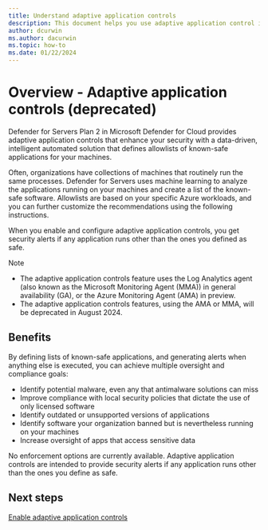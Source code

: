 ```yaml
---
title: Understand adaptive application controls
description: This document helps you use adaptive application control in Microsoft Defender for Cloud to create an allowlist of applications running for Azure machines.
author: dcurwin
ms.author: dacurwin
ms.topic: how-to
ms.date: 01/22/2024
---
```


# Overview - Adaptive application controls (deprecated)

Defender for Servers Plan 2 in Microsoft Defender for Cloud provides adaptive application controls that enhance your security with a data-driven, intelligent automated solution that defines allowlists of known-safe applications for your machines.

Often, organizations have collections of machines that routinely run the same processes. Defender for Servers uses machine learning to analyze the applications running on your machines and create a list of the known-safe software. Allowlists are based on your specific Azure workloads, and you can further customize the recommendations using the following instructions.

When you enable and configure adaptive application controls, you get security alerts if any application runs other than the ones you defined as safe.

> [!Note]
> - The adaptive application controls feature uses the Log Analytics agent (also known as the Microsoft Monitoring Agent (MMA)) in general availability (GA), or the Azure Monitoring Agent (AMA) in preview.
> - The adaptive application controls features, using the AMA or MMA, will be deprecated in August 2024.

## Benefits

By defining lists of known-safe applications, and generating alerts when anything else is executed, you can achieve multiple oversight and compliance goals:

- Identify potential malware, even any that antimalware solutions can miss
- Improve compliance with local security policies that dictate the use of only licensed software
- Identify outdated or unsupported versions of applications
- Identify software your organization banned but is nevertheless running on your machines
- Increase oversight of apps that access sensitive data

No enforcement options are currently available. Adaptive application controls are intended to provide security alerts if any application runs other than the ones you define as safe.



## Next steps

[Enable adaptive application controls](enable-adaptive-application-controls.md)

